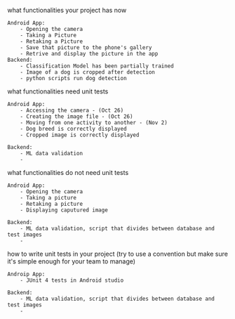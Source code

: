 what functionalities your project has now

    Android App:
        - Opening the camera
        - Taking a Picture
        - Retaking a Picture
        - Save that picture to the phone's gallery
        - Retrive and display the picture in the app
    Backend:
        - Classification Model has been partially trained
        - Image of a dog is cropped after detection
        - python scripts run dog detection

what functionalities need unit tests

    Android App:
        - Accessing the camera - (Oct 26)
        - Creating the image file - (Oct 26)
        - Moving from one activity to another - (Nov 2)
        - Dog breed is correctly displayed
        - Cropped image is correctly displayed

    Backend:
        - ML data validation
        - 

what functionalities do not need unit tests

    Android App:
        - Opening the camera 
        - Taking a picture
        - Retaking a picture
        - Displaying caputured image
        
    Backend:
        - ML data validation, script that divides between database and test images
        - 


how to write unit tests in your project (try to use a convention but make sure it's simple enough for your team to manage)

    Androip App:
        - JUnit 4 tests in Android studio 

    Backend:
        - ML data validation, script that divides between database and test images
        - 

